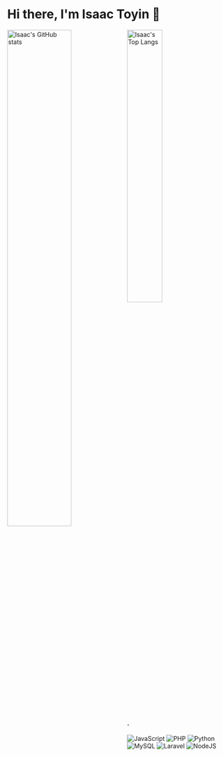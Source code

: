 # Hi there, I'm Isaac Toyin 👋

 
<img src="https://github-readme-stats.vercel.app/api?username=iamisaacp&count_private=true&show_icons=true&theme=radical" align="left" width="54%"  alt="Isaac's GitHub stats"/>
<img src="https://github-readme-stats.vercel.app/api/top-langs/?username=iamisaacp&layout=compact&theme=radical"  width="40%" alt="Isaac's Top Langs" />

#### .
![JavaScript](https://img.shields.io/badge/javascript-%23323330.svg?style=for-the-badge&logo=javascript&logoColor=%23F7DF1E)
![PHP](https://img.shields.io/badge/php-%23777BB4.svg?style=for-the-badge&logo=php&logoColor=white)
![Python](https://img.shields.io/badge/python-3670A0?style=for-the-badge&logo=python&logoColor=ffdd54)
![MySQL](https://img.shields.io/badge/mysql-%2300f.svg?style=for-the-badge&logo=mysql&logoColor=white)
![Laravel](https://img.shields.io/badge/laravel-%23FF2D20.svg?style=for-the-badge&logo=laravel&logoColor=white)
![NodeJS](https://img.shields.io/badge/node.js-6DA55F?style=for-the-badge&logo=node.js&logoColor=white)




